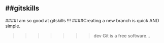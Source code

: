 ##gitskills
----
####I am so good at gitskills !!!
####Creating a new branch is quick AND simple.
>>>>>>> dev
Git is a free software...
